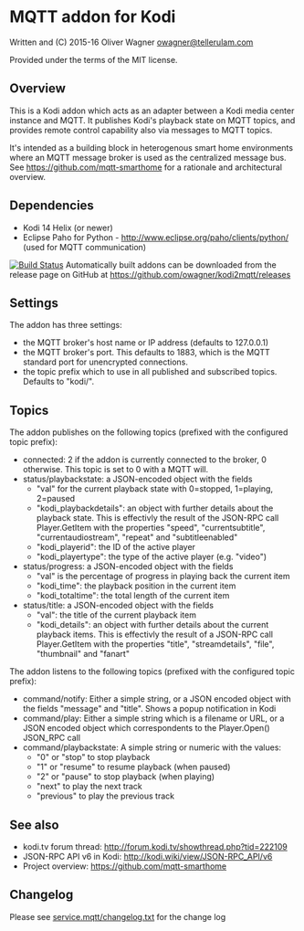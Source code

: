 MQTT addon for Kodi
===================

  Written and (C) 2015-16 Oliver Wagner <owagner@tellerulam.com> 
  
  Provided under the terms of the MIT license.


Overview
--------
This is a Kodi addon which acts as an adapter between a Kodi media center instance and MQTT. 
It publishes Kodi's playback state on MQTT topics, and provides remote control capability also via 
messages to MQTT topics.

It's intended as a building block in heterogenous smart home environments where an MQTT message broker is used as the centralized message bus.
See https://github.com/mqtt-smarthome for a rationale and architectural overview.


Dependencies
------------
* Kodi 14 Helix (or newer)
* Eclipse Paho for Python - http://www.eclipse.org/paho/clients/python/
  (used for MQTT communication)

[![Build Status](https://travis-ci.org/owagner/kodi2mqtt.svg)](https://travis-ci.org/owagner/kodi2mqtt) Automatically built addons can be downloaded from the release page on GitHub at https://github.com/owagner/kodi2mqtt/releases


Settings
--------
The addon has three settings:

* the MQTT broker's host name or IP address (defaults to 127.0.0.1)
* the MQTT broker's port. This defaults to 1883, which is the MQTT standard port for unencrypted connections.
* the topic prefix which to use in all published and subscribed topics. Defaults to "kodi/".


Topics
------
The addon publishes on the following topics (prefixed with the configured topic prefix):

* connected: 2 if the addon is currently connected to the broker, 0 otherwise. This topic is set to 0 with a MQTT will.
* status/playbackstate: a JSON-encoded object with the fields
  - "val" for the current playback state with 0=stopped, 1=playing, 2=paused
  - "kodi_playbackdetails": an object with further details about the playback state. This is effectivly the result
    of the JSON-RPC call Player.GetItem with the properties "speed", "currentsubtitle", "currentaudiostream", "repeat"
    and "subtitleenabled"
  - "kodi_playerid": the ID of the active player
  - "kodi_playertype": the type of the active player (e.g. "video")
* status/progress: a JSON-encoded object with the fields
  - "val" is the percentage of progress in playing back the current item
  - "kodi_time": the playback position in the current item
  - "kodi_totaltime": the total length of the current item
* status/title: a JSON-encoded object with the fields
  - "val": the title of the current playback item
  - "kodi_details": an object with further details about the current playback items. This is effectivly the result
    of a JSON-RPC call Player.GetItem with the properties "title", "streamdetails", "file", "thumbnail"
    and "fanart"

The addon listens to the following topics (prefixed with the configured topic prefix):

* command/notify: Either a simple string, or a JSON encoded object with the fields "message" and "title". Shows 
  a popup notification in Kodi
* command/play: Either a simple string which is a filename or URL, or a JSON encoded object which  correspondents
  to the Player.Open() JSON_RPC call
* command/playbackstate: A simple string or numeric with the values:
  - "0" or "stop" to stop playback
  - "1" or "resume" to resume playback (when paused)
  - "2" or "pause" to stop playback (when playing)
  - "next" to play the next track
  - "previous" to play the previous track


See also
--------
- kodi.tv forum thread: http://forum.kodi.tv/showthread.php?tid=222109
- JSON-RPC API v6 in Kodi: http://kodi.wiki/view/JSON-RPC_API/v6
- Project overview: https://github.com/mqtt-smarthome
  
  
Changelog
---------
Please see [service.mqtt/changelog.txt](service.mqtt/changelog.txt) for the change log
  
